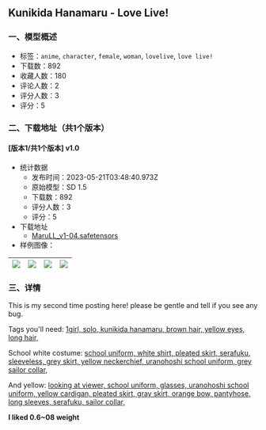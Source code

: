 ## Kunikida Hanamaru - Love Live!
### 一、模型概述

- 标签：`anime`, `character`, `female`, `woman`, `lovelive`, `love live!`
- 下载数：892
- 收藏人数：180
- 评论人数：2
- 评分人数：3
- 评分：5

### 二、下载地址（共1个版本）

#### [版本1/共1个版本] v1.0

- 统计数据
  - 发布时间：2023-05-21T03:48:40.973Z
  - 原始模型：SD 1.5
  - 下载数：892
  - 评分人数：3
  - 评分：5
- 下载地址
  - [MaruLL_v1-04.safetensors](https://civitai.com/api/download/models/76457)
- 样例图像：

| <img src="https://image.civitai.com/xG1nkqKTMzGDvpLrqFT7WA/641f6101-ecf4-4dc0-a1f4-b019f2dc90d3/width=450/856017.jpeg" /> | <img src="https://image.civitai.com/xG1nkqKTMzGDvpLrqFT7WA/0afdbe30-44f5-42e3-8414-dfa9f83b0f31/width=450/856014.jpeg" /> | <img src="https://image.civitai.com/xG1nkqKTMzGDvpLrqFT7WA/a53a6a88-7335-466c-85b9-7364cba1e490/width=450/856018.jpeg" /> | <img src="https://image.civitai.com/xG1nkqKTMzGDvpLrqFT7WA/6e76900a-92dc-48bd-8002-7b08dd9e559c/width=450/856012.jpeg" /> |
| ---- | ---- | ---- | ---- |


### 三、详情
<p>This is my second time posting here! please be gentle and tell if you see any bug.</p><p></p><p>Tags you'll need: <u>1girl, solo, kunikida hanamaru, brown hair, yellow eyes, long hair,</u></p><p></p><p>School white costume: <u>school uniform, white shirt, pleated skirt, serafuku, sleeveless, grey skirt, yellow neckerchief, uranohoshi school uniform, grey sailor collar,</u></p><p></p><p>And yellow: <u>looking at viewer, school uniform, glasses, uranohoshi school uniform, yellow cardigan, pleated skirt, gray skirt, orange bow, pantyhose, long sleeves, serafuku, sailor collar,</u></p><p></p><p><strong>I liked 0.6~08 weight</strong></p>